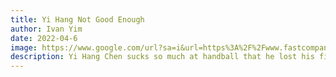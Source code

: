 ```yaml
---
title: Yi Hang Not Good Enough
author: Ivan Yim
date: 2022-04-6
image: https://www.google.com/url?sa=i&url=https%3A%2F%2Fwww.fastcompany.com%2F90432636%2Foscar-the-grouch-takes-the-art-world-by-storm-in-squarespaces-new-campaign&psig=AOvVaw1eerB_CA4boLZEGn2ZIKfK&ust=1649341473591000&source=images&cd=vfe&ved=0CAUQjRxqFwoTCPD7kJDR__YCFQAAAAAdAAAAABAD
description: Yi Hang Chen sucks so much at handball that he lost his first singles position. He is so bad that he got downgraded all the way to second doubles with jason. He probably just gets carried the whole game and doesn't get a chance to serve. What a loser, garbage.
---
```

